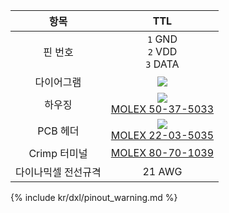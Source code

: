 
|           항목           |                                TTL                                 |
|:------------------------:|:------------------------------------------------------------------:|
|         핀 번호          |                   `1` GND<br>`2` VDD<br>`3` DATA                   |
|        다이어그램        |         ![](/assets/images/dxl/molex_22035035_diagram.png)         |
|          하우징          | ![](/assets/images/dxl/molex_50375033.png)<br />[MOLEX 50-37-5033] |
|         PCB 헤더         | ![](/assets/images/dxl/molex_22035035.png)<br />[MOLEX 22-03-5035] |
|       Crimp 터미널       |                         [MOLEX 80-70-1039]                         |
| 다이나믹셀 전선규격 |                               21 AWG                               |

{% include kr/dxl/pinout_warning.md %}

[MOLEX 50-37-5033]: http://www.molex.com/molex/products/datasheet.jsp?part=active/0050375033_CRIMP_HOUSINGS.xml
[MOLEX 22-03-5035]: http://www.molex.com/molex/products/datasheet.jsp?part=active/0022035035_PCB_HEADERS.xml
[MOLEX 80-70-1039]: http://www.molex.com/molex/products/datasheet.jsp?part=active/0008701039_CRIMP_TERMINALS.xml
